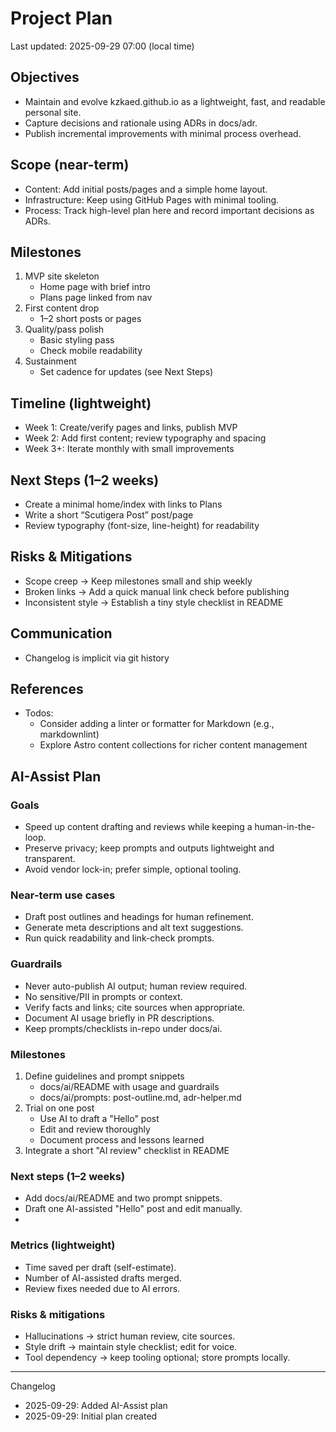 # Project Plan

Last updated: 2025-09-29 07:00 (local time)

## Objectives
- Maintain and evolve kzkaed.github.io as a lightweight, fast, and readable personal site.
- Capture decisions and rationale using ADRs in docs/adr.
- Publish incremental improvements with minimal process overhead.

## Scope (near-term)
- Content: Add initial posts/pages and a simple home layout.
- Infrastructure: Keep using GitHub Pages with minimal tooling.
- Process: Track high-level plan here and record important decisions as ADRs.

## Milestones
1. MVP site skeleton
   - Home page with brief intro
   - Plans page linked from nav
2. First content drop
   - 1–2 short posts or pages
3. Quality/pass polish
   - Basic styling pass
   - Check mobile readability
4. Sustainment
   - Set cadence for updates (see Next Steps)

## Timeline (lightweight)
- Week 1: Create/verify pages and links, publish MVP
- Week 2: Add first content; review typography and spacing
- Week 3+: Iterate monthly with small improvements

## Next Steps (1–2 weeks)
- Create a minimal home/index with links to Plans
- Write a short “Scutigera Post” post/page
- Review typography (font-size, line-height) for readability

## Risks & Mitigations
- Scope creep → Keep milestones small and ship weekly
- Broken links → Add a quick manual link check before publishing
- Inconsistent style → Establish a tiny style checklist in README

## Communication
- Changelog is implicit via git history

## References
- Todos:
  - Consider adding a linter or formatter for Markdown (e.g., markdownlint)
  - Explore Astro content collections for richer content management

## AI-Assist Plan
### Goals
- Speed up content drafting and reviews while keeping a human-in-the-loop.
- Preserve privacy; keep prompts and outputs lightweight and transparent.
- Avoid vendor lock-in; prefer simple, optional tooling.

### Near-term use cases
- Draft post outlines and headings for human refinement.
- Generate meta descriptions and alt text suggestions.
- Run quick readability and link-check prompts.

### Guardrails
- Never auto-publish AI output; human review required.
- No sensitive/PII in prompts or context.
- Verify facts and links; cite sources when appropriate.
- Document AI usage briefly in PR descriptions.
- Keep prompts/checklists in-repo under docs/ai.

### Milestones
1. Define guidelines and prompt snippets
   - docs/ai/README with usage and guardrails
   - docs/ai/prompts: post-outline.md, adr-helper.md
2. Trial on one post
   - Use AI to draft a "Hello" post
   - Edit and review thoroughly
   - Document process and lessons learned
3. Integrate a short "AI review" checklist in README

### Next steps (1–2 weeks)
- Add docs/ai/README and two prompt snippets.
- Draft one AI-assisted "Hello" post and edit manually.
-

### Metrics (lightweight)
- Time saved per draft (self-estimate).
- Number of AI-assisted drafts merged.
- Review fixes needed due to AI errors.

### Risks & mitigations
- Hallucinations → strict human review, cite sources.
- Style drift → maintain style checklist; edit for voice.
- Tool dependency → keep tooling optional; store prompts locally.

---
Changelog
- 2025-09-29: Added AI-Assist plan
- 2025-09-29: Initial plan created